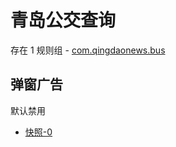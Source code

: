 # 青岛公交查询

存在 1 规则组 - [com.qingdaonews.bus](/src/apps/com.qingdaonews.bus.ts)

## 弹窗广告

默认禁用

- [快照-0](https://i.gkd.li/i/13467193)
